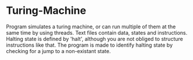 # Turing-Machine
Program simulates a turing machine, or can run 
multiple of them at the same time by using threads.
Text files contain data, states and instructions.
Halting state is defined by 'halt', although you are
not obliged to structure instructions like that.
The program is made to identify halting state by checking 
for a jump to a non-existant state.
